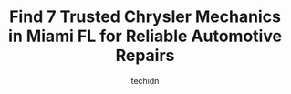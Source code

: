 ---
layout: ampstory
image: https://images.unsplash.com/photo-1607120717423-5cfbccc9e245?ixlib=rb-4.0.3&ixid=MnwxMjA3fDB8MHxwaG90by1wYWdlfHx8fGVufDB8fHx8&auto=format&fit=crop&w=640&h=853&q=80
author: techidn
featured: false
description: Discover the 7 best Chrysler Mechanic in Miami FL, USA and ensure your vehicle receives the highest quality of care. These trusted professionals are known for their skill, knowledge, and ded
title: Find 7 Trusted Chrysler Mechanics in Miami FL for Reliable Automotive Repairs
cover:
   title: Find 7 Trusted Chrysler Mechanics in Miami FL for Reliable Automotive Repairs
   subtitle: Rickpate
   background: https://images.unsplash.com/photo-1607120717423-5cfbccc9e245?ixlib=rb-4.0.3&ixid=MnwxMjA3fDB8MHxwaG90by1wYWdlfHx8fGVufDB8fHx8&auto=format&fit=crop&w=640&h=853&q=80

pages: 
 - layout: thirds
   top: <h1>#1 Reys Auto Repair Services</h1>
   bottom: "<p>Towed my car there based on all the good reviews.I have to mentionThey really deserve these great reviews.Its not common to find a caring honest mechanic these days.Hi</p>"
   background: https://www.knot35.com/toplist/wp-content/uploads/2023/06/best-chrysler-mechanic-1-in-miami-fl-1685834442.jpeg
   backgroundblur: true
 - layout: thirds
   top: <h1>#2 Alfa Garage Miami</h1>
   bottom: "<p>Alfa Garage Building, 3970 NW 27th St, Miami, FL 33142, United States</p>"
   background: https://www.knot35.com/toplist/wp-content/uploads/2023/06/best-chrysler-mechanic-2-in-miami-fl-1685834442.jpeg
   cta:
      link: https://www.knot35.com/toplist/find-7-trusted-chrysler-mechanics-in-miami-fl-for-reliable-automotive-repairs/
      text: Find 7 Trusted Chrysler Mechanics in Miami FL for Reliable Automotive Repairs
 - layout: thirds
   top: <h1>#3 E T Auto Repair</h1>
   bottom: "<p>773 NW 21st Terrace, Miami, FL 33127, United States</p>"
   background: https://www.knot35.com/toplist/wp-content/uploads/2023/06/best-chrysler-mechanic-3-in-miami-fl-1685834442.jpeg
   cta:
      link: https://www.knot35.com/toplist/find-7-trusted-chrysler-mechanics-in-miami-fl-for-reliable-automotive-repairs/
      text: Find 7 Trusted Chrysler Mechanics in Miami FL for Reliable Automotive Repairs
 - layout: thirds
   top: <h1>#4 Motoro Cars</h1>
   bottom: "<p>875 W Flagler St, Miami, FL 33130, United States</p>"
   background: https://images.unsplash.com/photo-1533998839656-76f5e4b2bccb?ixlib=rb-4.0.3&ixid=MnwxMjA3fDB8MHxwaG90by1wYWdlfHx8fGVufDB8fHx8&auto=format&fit=crop&w=640&h=853&q=80
   cta:
      link: https://www.knot35.com/toplist/find-7-trusted-chrysler-mechanics-in-miami-fl-for-reliable-automotive-repairs/
      text: Find 7 Trusted Chrysler Mechanics in Miami FL for Reliable Automotive Repairs
 - layout: thirds
   top: <h1>#5 MasterClass Automotive</h1>
   bottom: "<p>1800 NW 23rd St, Miami, FL 33142, United States</p>"
   background: https://images.unsplash.com/photo-1536745287225-21d689278fd1?ixlib=rb-4.0.3&ixid=MnwxMjA3fDB8MHxwaG90by1wYWdlfHx8fGVufDB8fHx8&auto=format&fit=crop&w=640&h=853&q=80
   cta:
      link: https://www.knot35.com/toplist/find-7-trusted-chrysler-mechanics-in-miami-fl-for-reliable-automotive-repairs/
      text: Find 7 Trusted Chrysler Mechanics in Miami FL for Reliable Automotive Repairs
 - layout: thirds
   top: <h1>#6 Mannys Auto Service, Inc.</h1>
   bottom: "<p>5609 NW 6 St, Miami, FL 33126, United States</p>"
   background: https://images.unsplash.com/photo-1591393223703-56fe1347ac62?ixlib=rb-4.0.3&ixid=MnwxMjA3fDB8MHxwaG90by1wYWdlfHx8fGVufDB8fHx8&auto=format&fit=crop&w=640&h=853&q=80
   cta:
      link: https://www.knot35.com/toplist/find-7-trusted-chrysler-mechanics-in-miami-fl-for-reliable-automotive-repairs/
      text: Find 7 Trusted Chrysler Mechanics in Miami FL for Reliable Automotive Repairs
 - layout: thirds
   top: <h1>#7 Mechanics in Motion LLC Mobile Mechanics</h1>
   bottom: "<p>1065 SW 8th St Unit 584, Miami, FL 33130, United States</p>"
   background: https://images.unsplash.com/photo-1527066579998-dbbae57f45ce?ixlib=rb-4.0.3&ixid=MnwxMjA3fDB8MHxwaG90by1wYWdlfHx8fGVufDB8fHx8&auto=format&fit=crop&w=640&h=853&q=80
   cta:
      link: https://www.knot35.com/toplist/find-7-trusted-chrysler-mechanics-in-miami-fl-for-reliable-automotive-repairs/
      text: Find 7 Trusted Chrysler Mechanics in Miami FL for Reliable Automotive Repairs
 - layout: thirds
   middle: Continue reading...
   background: https://images.unsplash.com/photo-1488554378835-f7acf46e6c98?ixlib=rb-4.0.3&ixid=MnwxMjA3fDB8MHxwaG90by1wYWdlfHx8fGVufDB8fHx8&auto=format&fit=crop&w=640&h=853&q=80
   cta:
      link: https://www.knot35.com/toplist/find-7-trusted-chrysler-mechanics-in-miami-fl-for-reliable-automotive-repairs/
      text: Find 7 Trusted Chrysler Mechanics in Miami FL for Reliable Automotive Repairs
      
---